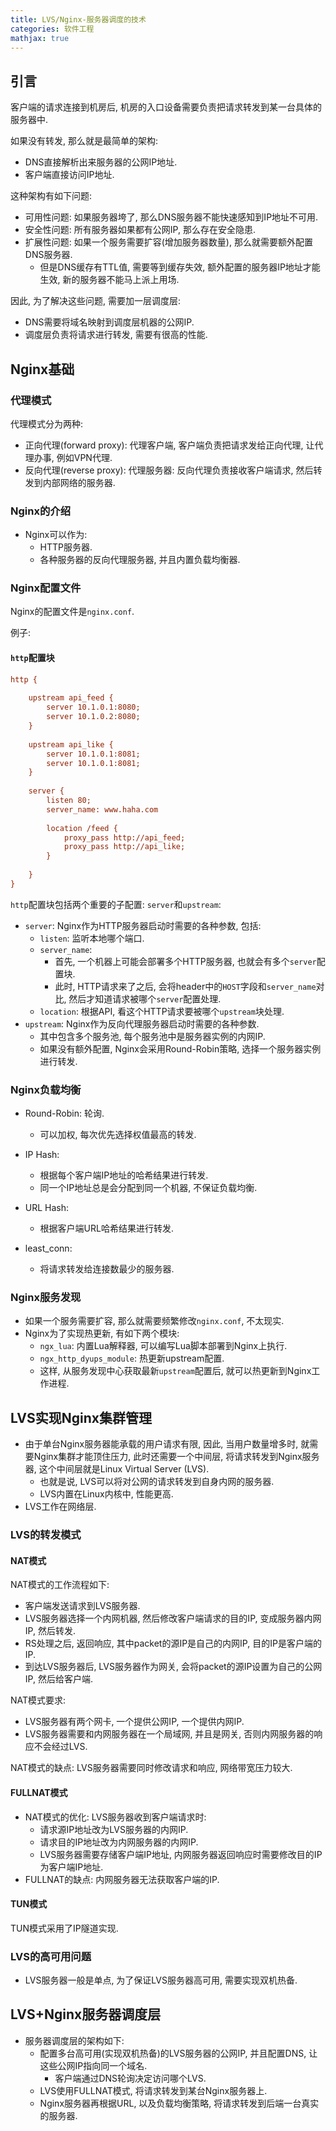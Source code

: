 ```yaml
---
title: LVS/Nginx-服务器调度的技术
categories: 软件工程
mathjax: true
---
```




## 引言

客户端的请求连接到机房后, 机房的入口设备需要负责把请求转发到某一台具体的服务器中.

如果没有转发, 那么就是最简单的架构:

* DNS直接解析出来服务器的公网IP地址.
* 客户端直接访问IP地址.

这种架构有如下问题:

* 可用性问题: 如果服务器垮了, 那么DNS服务器不能快速感知到IP地址不可用.
* 安全性问题: 所有服务器如果都有公网IP, 那么存在安全隐患.
* 扩展性问题: 如果一个服务需要扩容(增加服务器数量), 那么就需要额外配置DNS服务器.
  * 但是DNS缓存有TTL值, 需要等到缓存失效, 额外配置的服务器IP地址才能生效, 新的服务器不能马上派上用场.

因此, 为了解决这些问题, 需要加一层调度层:

* DNS需要将域名映射到调度层机器的公网IP.
* 调度层负责将请求进行转发, 需要有很高的性能.



## Nginx基础



### 代理模式

代理模式分为两种:

* 正向代理(forward proxy): 代理客户端, 客户端负责把请求发给正向代理, 让代理办事, 例如VPN代理.
* 反向代理(reverse proxy): 代理服务器: 反向代理负责接收客户端请求, 然后转发到内部网络的服务器.



### Nginx的介绍

* Nginx可以作为:
  * HTTP服务器.
  * 各种服务器的反向代理服务器, 并且内置负载均衡器.



### Nginx配置文件

Nginx的配置文件是`nginx.conf`.

例子:



#### `http`配置块

```ini
http {
	
	upstream api_feed {
		server 10.1.0.1:8080;
		server 10.1.0.2:8080;
	}
	
	upstream api_like {
		server 10.1.0.1:8081;
		server 10.1.0.1:8081;
	}
	
	server {
		listen 80;
		server_name: www.haha.com
		
		location /feed {
			proxy_pass http://api_feed;
			proxy_pass http://api_like;
		}
		
	}
}
```



`http`配置块包括两个重要的子配置: `server`和`upstream`:

* `server`: Nginx作为HTTP服务器启动时需要的各种参数, 包括:
  * `listen`: 监听本地哪个端口.
  * `server_name`:
    * 首先, 一个机器上可能会部署多个HTTP服务器, 也就会有多个`server`配置块.
    * 此时, HTTP请求来了之后, 会将header中的`HOST`字段和`server_name`对比, 然后才知道请求被哪个`server`配置处理.
  * `location`: 根据API, 看这个HTTP请求要被哪个`upstream`块处理.
* `upstream`: Nginx作为反向代理服务器启动时需要的各种参数.
  * 其中包含多个服务池, 每个服务池中是服务器实例的内网IP.
  * 如果没有额外配置, Nginx会采用Round-Robin策略, 选择一个服务器实例进行转发.



### Nginx负载均衡

* Round-Robin: 轮询.

  * 可以加权, 每次优先选择权值最高的转发.
* IP Hash:
  * 根据每个客户端IP地址的哈希结果进行转发.
  * 同一个IP地址总是会分配到同一个机器, 不保证负载均衡.
  
* URL Hash:
  * 根据客户端URL哈希结果进行转发.
  
* least_conn:
  * 将请求转发给连接数最少的服务器.
  
  
  

### Nginx服务发现

* 如果一个服务需要扩容, 那么就需要频繁修改`nginx.conf`, 不太现实.
* Nginx为了实现热更新, 有如下两个模块:
  * `ngx_lua`: 内置Lua解释器, 可以编写Lua脚本部署到Nginx上执行.
  * `ngx_http_dyups_module`: 热更新upstream配置.
  * 这样, 从服务发现中心获取最新`upstream`配置后, 就可以热更新到Nginx工作进程.





## LVS实现Nginx集群管理

* 由于单台Nginx服务器能承载的用户请求有限, 因此, 当用户数量增多时, 就需要Nginx集群才能顶住压力, 此时还需要一个中间层, 将请求转发到Nginx服务器, 这个中间层就是Linux Virtual Server (LVS).
  * 也就是说, LVS可以将对公网的请求转发到自身内网的服务器.
  * LVS内置在Linux内核中, 性能更高.
* LVS工作在网络层.



### LVS的转发模式



#### NAT模式

NAT模式的工作流程如下:

* 客户端发送请求到LVS服务器.
* LVS服务器选择一个内网机器, 然后修改客户端请求的目的IP, 变成服务器内网IP, 然后转发.
* RS处理之后, 返回响应, 其中packet的源IP是自己的内网IP, 目的IP是客户端的IP.
* 到达LVS服务器后, LVS服务器作为网关, 会将packet的源IP设置为自己的公网IP, 然后给客户端.

NAT模式要求:

* LVS服务器有两个网卡, 一个提供公网IP, 一个提供内网IP.
* LVS服务器需要和内网服务器在一个局域网, 并且是网关, 否则内网服务器的响应不会经过LVS.

NAT模式的缺点: LVS服务器需要同时修改请求和响应, 网络带宽压力较大.



#### FULLNAT模式

* NAT模式的优化: LVS服务器收到客户端请求时:
  * 请求源IP地址改为LVS服务器的内网IP.
  * 请求目的IP地址改为内网服务器的内网IP.
  * LVS服务器需要存储客户端IP地址, 内网服务器返回响应时需要修改目的IP为客户端IP地址.
* FULLNAT的缺点: 内网服务器无法获取客户端的IP.



#### TUN模式

TUN模式采用了IP隧道实现.

### LVS的高可用问题

* LVS服务器一般是单点, 为了保证LVS服务器高可用, 需要实现双机热备.

## LVS+Nginx服务器调度层

* 服务器调度层的架构如下:
  * 配置多台高可用(实现双机热备)的LVS服务器的公网IP, 并且配置DNS, 让这些公网IP指向同一个域名.
    * 客户端通过DNS轮询决定访问哪个LVS.
  * LVS使用FULLNAT模式, 将请求转发到某台Nginx服务器上.
  * Nginx服务器再根据URL, 以及负载均衡策略, 将请求转发到后端一台真实的服务器.